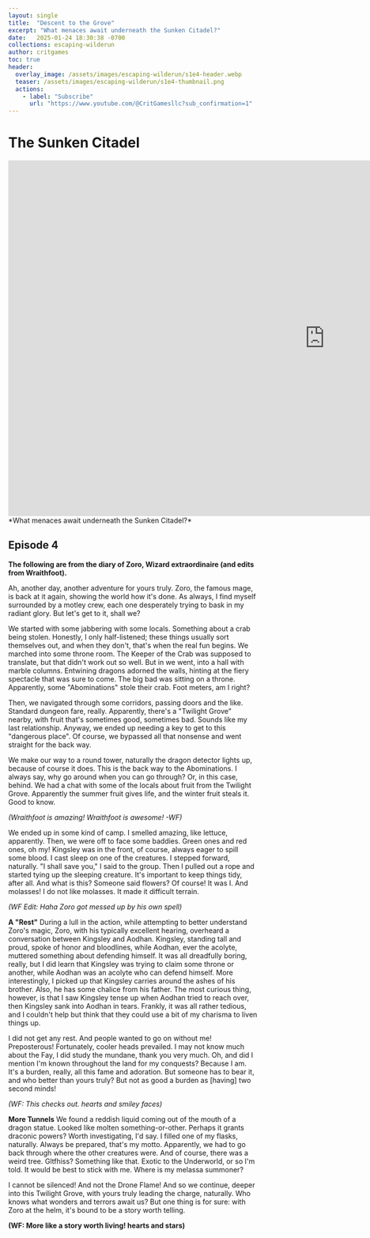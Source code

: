 ```yaml
---
layout: single
title:  "Descent to the Grove"
excerpt: "What menaces await underneath the Sunken Citadel?"
date:   2025-01-24 18:30:38 -0700
collections: escaping-wilderun
author: critgames
toc: true
header:
  overlay_image: /assets/images/escaping-wilderun/s1e4-header.webp
  teaser: /assets/images/escaping-wilderun/s1e4-thumbnail.png
  actions:
    - label: "Subscribe"
      url: "https://www.youtube.com/@CritGamesllc?sub_confirmation=1"
---
```


# The Sunken Citadel
<iframe width="1280" height="720" src="https://www.youtube.com/embed/i1RlZE1giXg?si=GZCC9aeQ_QHiyr-G&amp;start=429" title="YouTube video player" frameborder="0" allow="accelerometer; autoplay; clipboard-write; encrypted-media; gyroscope; picture-in-picture; web-share" referrerpolicy="strict-origin-when-cross-origin" allowfullscreen></iframe>
*What menaces await underneath the Sunken Citadel?*

## Episode 4
**The following are from the diary of Zoro, Wizard extraordinaire (and edits from Wraithfoot).**

Ah, another day, another adventure for yours truly. Zoro, the famous mage, is back at it again, showing the world how it's done. As always, I find myself surrounded by a motley crew, each one desperately trying to bask in my radiant glory. But let's get to it, shall we?

We started with some jabbering with some locals. Something about a crab being stolen. Honestly, I only half-listened; these things usually sort themselves out, and when they don't, that's when the real fun begins. We marched into some throne room. The Keeper of the Crab was supposed to translate, but that didn't work out so well. But in we went, into a hall with marble columns. Entwining dragons adorned the walls, hinting at the fiery spectacle that was sure to come. The big bad was sitting on a throne. Apparently, some "Abominations" stole their crab. Foot meters, am I right?

Then, we navigated through some corridors, passing doors and the like. Standard dungeon fare, really. Apparently, there's a "Twilight Grove" nearby, with fruit that's sometimes good, sometimes bad. Sounds like my last relationship. Anyway, we ended up needing a key to get to this "dangerous place". Of course, we bypassed all that nonsense and went straight for the back way.

We make our way to a round tower, naturally the dragon detector lights up, because of course it does. This is the back way to the Abominations. I always say, why go around when you can go through? Or, in this case, behind. We had a chat with some of the locals about fruit from the Twilight Grove. Apparently the summer fruit gives life, and the winter fruit steals it. Good to know.

*(Wraithfoot is amazing! Wraithfoot is awesome! -WF)*

We ended up in some kind of camp. I smelled amazing, like lettuce, apparently. Then, we were off to face some baddies. Green ones and red ones, oh my! Kingsley was in the front, of course, always eager to spill some blood. I cast sleep on one of the creatures. I stepped forward, naturally. "I shall save you," I said to the group. Then I pulled out a rope and started tying up the sleeping creature. It's important to keep things tidy, after all.
And what is this? Someone said flowers? Of course! It was I. And molasses! I do not like molasses. It made it difficult terrain.

*(WF Edit: Haha Zoro got messed up by his own spell)*

**A "Rest"**
During a lull in the action, while attempting to better understand Zoro's magic, Zoro, with his typically excellent hearing, overheard a conversation between Kingsley and Aodhan. Kingsley, standing tall and proud, spoke of honor and bloodlines, while Aodhan, ever the acolyte, muttered something about defending himself. It was all dreadfully boring, really, but I did learn that Kingsley was trying to claim some throne or another, while Aodhan was an acolyte who can defend himself.
More interestingly, I picked up that Kingsley carries around the ashes of his brother. Also, he has some chalice from his father. The most curious thing, however, is that I saw Kingsley tense up when Aodhan tried to reach over, then Kingsley sank into Aodhan in tears. Frankly, it was all rather tedious, and I couldn't help but think that they could use a bit of my charisma to liven things up.

I did not get any rest. And people wanted to go on without me! Preposterous! Fortunately, cooler heads prevailed. I may not know much about the Fay, I did study the mundane, thank you very much.
Oh, and did I mention I'm known throughout the land for my conquests? Because I am. It's a burden, really, all this fame and adoration. But someone has to bear it, and who better than yours truly? But not as good a burden as [having] two second minds!

*(WF: This checks out. hearts and smiley faces)*

**More Tunnels**
We found a reddish liquid coming out of the mouth of a dragon statue. Looked like molten something-or-other. Perhaps it grants draconic powers? Worth investigating, I'd say. I filled one of my flasks, naturally. Always be prepared, that's my motto.
Apparently, we had to go back through where the other creatures were. And of course, there was a weird tree. Gltfhiss? Something like that. Exotic to the Underworld, or so I'm told. It would be best to stick with me. Where is my melassa summoner?

I cannot be silenced! And not the Drone Flame!
And so we continue, deeper into this Twilight Grove, with yours truly leading the charge, naturally. Who knows what wonders and terrors await us? But one thing is for sure: with Zoro at the helm, it's bound to be a story worth telling.

**(WF: More like a story worth living! hearts and stars)**